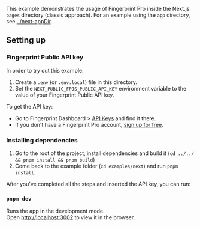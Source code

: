 This example demonstrates the usage of Fingerprint Pro inside the Next.js `pages` directory (classic approach). For an example using the `app` directory, see [../next-appDir](../next-appDir/README.md).

## Setting up

### Fingerprint Public API key

In order to try out this example:

1. Create a `.env` (or `.env.local`) file in this directory.
2. Set the `NEXT_PUBLIC_FPJS_PUBLIC_API_KEY` environment variable to the value of your Fingerprint Public API key.

To get the API key:

- Go to Fingerprint Dashboard > [API Keys](https://dashboard.fingerprint.com/api-keys) and find it there.
- If you don't have a Fingerprint Pro account, [sign up for free](https://dashboard.fingerprint.com/signup/).

### Installing dependencies

1. Go to the root of the project, install dependencies and build it (`cd ../../ && pnpm install && pnpm build`)
2. Come back to the example folder (`cd examples/next`) and run `pnpm install`.

After you've completed all the steps and inserted the API key, you can run:

### `pnpm dev`

Runs the app in the development mode.\
Open [http://localhost:3002](http://localhost:3002) to view it in the browser.
